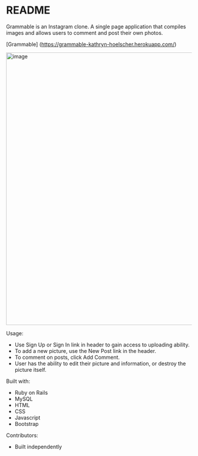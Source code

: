 # README

Grammable is an Instagram clone. A single page application that compiles images and allows users to comment and post their own photos. 

[Grammable] (https://grammable-kathryn-hoelscher.herokuapp.com/)

<img width="740" alt="image" src="https://user-images.githubusercontent.com/56094085/96037615-ae903100-0e2b-11eb-937d-d25b1b642c7e.png">

Usage:
 * Use Sign Up or Sign In link in header to gain access to uploading ability. 
 * To add a new picture, use the New Post link in the header. 
 * To comment on posts, click Add Comment. 
 * User has the ability to edit their picture and information, or destroy the picture itself. 

Built with:
* Ruby on Rails
* MySQL
* HTML
* CSS
* Javascript
* Bootstrap

Contributors:
* Built independently
